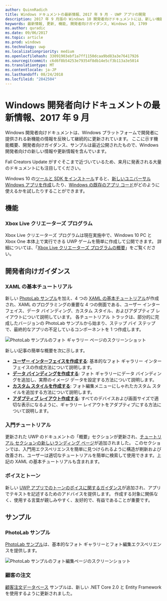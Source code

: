 ```yaml
---
author: QuinnRadich
title: Windows ドキュメントの最新情報、2017 年 9 月 - UWP アプリの開発
description: 2017 年 9 月版の Windows 10 開発者向けドキュメントには、新しい機能、ビデオ、開発者向けガイダンスが追加されました
keywords: 最新情報, 更新, 機能, 開発者向けガイダンス, Windows 10, 1709
ms.author: quradic
ms.date: 09/06/2017
ms.topic: article
ms.prod: windows
ms.technology: uwp
ms.localizationpriority: medium
ms.openlocfilehash: 33091903ebf1a7ff1150dcaa9bd83a3e76417926
ms.sourcegitcommit: c6d6f8b54253e79354f8db14e5cf3b113a3e5014
ms.translationtype: MT
ms.contentlocale: ja-JP
ms.lasthandoff: 08/24/2018
ms.locfileid: "2842504"
---
```

# <a name="whats-new-in-the-windows-developer-docs-in-september-2017"></a>Windows 開発者向けドキュメントの最新情報、2017 年 9 月

Windows 開発者向けドキュメントは、Windows プラットフォームで開発者に提供される新機能の情報を反映して継続的に更新されています。 ここに示す機能概要、開発者向けガイダンス、サンプルは最近公開されたもので、Windows 開発者向けの新しい情報や更新情報を含んでいます。

Fall Creators Update がすぐそこまで近づいているため、来月に発表される大量のドキュメントにも注目してください。

Windows 10 の[ツールと SDK をインストール](http://go.microsoft.com/fwlink/?LinkId=821431)すると、[新しいユニバーサル Windows アプリを作成](../get-started/your-first-app.md)したり、[Windows の既存のアプリ コード](../porting/index.md)がどのように使えるかを試したりすることができます。

## <a name="features"></a>機能

### <a name="xbox-live-creators-program"></a>Xbox Live クリエーターズ プログラム

Xbox Live クリエーターズ プログラムは現在実施中で、Windows 10 PC と Xbox One 本体上で実行できる UWP ゲームを簡単に作成して公開できます。 詳細については、「[Xbox Live クリエーターズ プログラムの概要](../xbox-live/get-started-with-creators/get-started-with-xbox-live-creators.md)」をご覧ください。

## <a name="developer-guidance"></a>開発者向けガイダンス

### <a name="xaml-basics-tutorials"></a>XAML の基本チュートリアル

新しい [PhotoLab サンプル](https://github.com/Microsoft/Windows-appsample-photo-lab)を加え、4 つの [XAML の基本チュートリアル](https://docs.microsoft.com/en-us/windows/uwp/get-started/xaml-basics-intro)が作成され、XAML のプログラミングの重要な 4 つの側面である、ユーザー インターフェイス、データ バインディング、カスタム スタイル、およびアダプティブ レイアウトについて説明しています。 各チュートリアル トラックは、部分的に完成したバージョンの PhotoLab サンプルから始まり、ステップ バイ ステップで、最終的なアプリの不足しているコンポーネントを 1 つ作成します。 

![PhotoLab サンプルのフォト ギャラリー ページのスクリーンショット](images/PhotoLab-gallery-page.png)  

新しい記事の簡単な概要を次に示します。

+ [**ユーザー インターフェイスを作成する**](https://docs.microsoft.com/en-us/windows/uwp/get-started/xaml-basics-ui): 基本的なフォト ギャラリー インターフェイスの作成方法について説明します。
+ [**データ バインディングを作成する**](https://docs.microsoft.com/en-us/windows/uwp/get-started/xaml-basics-data-binding): フォト ギャラリーにデータ バインディングを追加し、実際のイメージ データを設定する方法について説明します。
+ [**カスタム スタイルを作成する**](https://docs.microsoft.com/en-us/windows/uwp/get-started/xaml-basics-style): フォト編集メニューにしゃれたカスタム スタイルを追加する方法について説明します。
+ [**アダプティブ レイアウト作成する**](https://docs.microsoft.com/en-us/windows/uwp/get-started/xaml-basics-adaptive-layout): すべてのデバイスおよび画面サイズで適切な表示になるように、ギャラリー レイアウトをアダプティブにする方法について説明します。

### <a name="get-started-tutorials"></a>入門チュートリアル

更新された UWP のドキュメントの「概要」セクションが更新され、[チュートリアル セクションの新しいランディング ページ](https://docs.microsoft.com/windows/uwp/get-started/create-uwp-apps)が追加されました。 このセクションでは、入門用エクスペリエンスを簡単に見つけられるように構造が刷新および改善され、ユーザーは適切なチュートリアルを簡単に検索して使用できます。上記の XAML の基本チュートリアルも含まれます。

### <a name="voice-and-tone"></a>ボイスとトーン

新しい [UWP アプリでのトーンのボイスに関するガイダンス](https://docs.microsoft.com/windows/uwp/in-app-help/voice-and-tone)が追加され、アプリでテキストを記述するためのアドバイスを提供します。 作成する対象に関係なく、使用する言葉が親しみやすく、友好的で、有益であることが重要です。

## <a name="samples"></a>サンプル

### <a name="photolab-sample"></a>PhotoLab サンプル

[PhotoLab サンプル](https://github.com/Microsoft/windows-appsample-photo-lab)は、基本的なフォト ギャラリーとフォト編集エクスペリエンスを提供します。

![PhotoLab サンプルのフォト編集ページのスクリーンショット](images/PhotoLab-editing-page.png)  

### <a name="customer-orders"></a>顧客の注文

[顧客注文データベース](https://github.com/Microsoft/Windows-appsample-customers-orders-database) サンプルは、新しい .NET Core 2.0 と Entity Framework を使用するように更新されました。